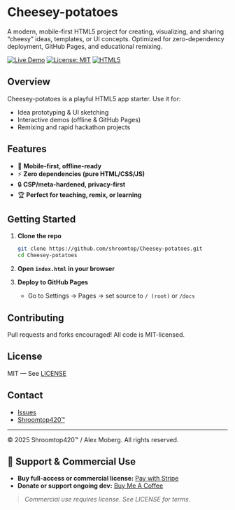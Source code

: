 # Cheesey-potatoes

A modern, mobile-first HTML5 project for creating, visualizing, and sharing “cheesy” ideas, templates, or UI concepts. Optimized for zero-dependency deployment, GitHub Pages, and educational remixing.

[![Live Demo](https://img.shields.io/badge/demo-online-brightgreen?style=for-the-badge&logo=github)](https://shroomtop.github.io/Cheesey-potatoes/)
[![License: MIT](https://img.shields.io/badge/license-MIT-blue.svg?style=for-the-badge)](LICENSE)
[![HTML5](https://img.shields.io/badge/built%20with-HTML5-orange?style=for-the-badge)](https://developer.mozilla.org/en-US/docs/Web/Guide/HTML/HTML5)

## Overview

Cheesey-potatoes is a playful HTML5 app starter. Use it for:
- Idea prototyping & UI sketching
- Interactive demos (offline & GitHub Pages)
- Remixing and rapid hackathon projects

## Features

- 📱 **Mobile-first, offline-ready**  
- ⚡ **Zero dependencies (pure HTML/CSS/JS)**
- 🔒 **CSP/meta-hardened, privacy-first**
- 🏆 **Perfect for teaching, remix, or learning**

## Getting Started

1. **Clone the repo**
   ```bash
   git clone https://github.com/shroomtop/Cheesey-potatoes.git
   cd Cheesey-potatoes
   ```
2. **Open `index.html` in your browser**

3. **Deploy to GitHub Pages**
   - Go to Settings → Pages → set source to `/ (root)` or `/docs`

## Contributing

Pull requests and forks encouraged! All code is MIT-licensed.

## License

MIT — See [LICENSE](./LICENSE)

## Contact

- [Issues](https://github.com/shroomtop/Cheesey-potatoes/issues)
- [Shroomtop420™](https://www.shroomtop420.com)

---
© 2025 Shroomtop420™ / Alex Moberg. All rights reserved.

<!-- SHROOMTOP420-MONETIZATION-BLOCK-START -->
## 🚀 Support & Commercial Use

- **Buy full-access or commercial license:** [Pay with Stripe](https://buy.stripe.com/aFa6oHeG74DQ8ZB3LubQY01)
- **Donate or support ongoing dev:** [Buy Me A Coffee](https://buymeacoffee.com/shroomtop420)

> *Commercial use requires license. See LICENSE for terms.*
<!-- SHROOMTOP420-MONETIZATION-BLOCK-END -->
